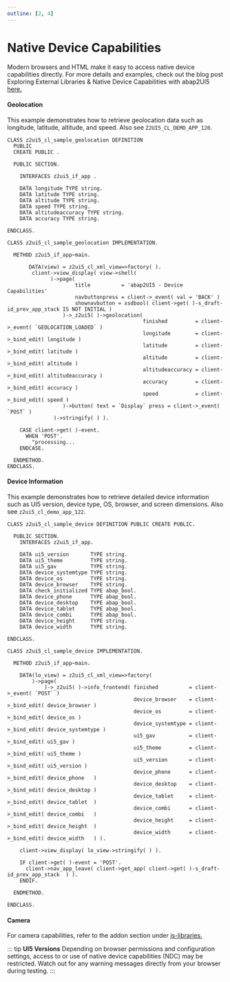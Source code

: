 ```yaml
---
outline: [2, 4]
---
```

# Native Device Capabilities

Modern browsers and HTML make it easy to access native device capabilities directly. For more details and examples, check out the blog post Exploring External Libraries & Native Device Capabilities with abap2UI5 [here.](https://community.sap.com/t5/technology-blogs-by-members/abap2ui5-10-extensions-i-exploring-external-libraries-native-device/ba-p/13576910)

#### Geolocation
This example demonstrates how to retrieve geolocation data such as longitude, latitude, altitude, and speed. Also see `Z2UI5_CL_DEMO_APP_120`.

```abap
CLASS z2ui5_cl_sample_geolocation DEFINITION
  PUBLIC
  CREATE PUBLIC .

  PUBLIC SECTION.

    INTERFACES z2ui5_if_app .

    DATA longitude TYPE string.
    DATA latitude TYPE string.
    DATA altitude TYPE string.
    DATA speed TYPE string.
    DATA altitudeaccuracy TYPE string.
    DATA accuracy TYPE string.

ENDCLASS.

CLASS z2ui5_cl_sample_geolocation IMPLEMENTATION.

  METHOD z2ui5_if_app~main.

       DATA(view) = z2ui5_cl_xml_view=>factory( ).
        client->view_display( view->shell(
              )->page(
                      title          = 'abap2UI5 - Device Capabilities'
                      navbuttonpress = client->_event( val = 'BACK' )
                      shownavbutton = xsdbool( client->get( )-s_draft-id_prev_app_stack IS NOT INITIAL )
                  )->_z2ui5( )->geolocation(
                                            finished         = client->_event( `GEOLOCATION_LOADED` )
                                            longitude        = client->_bind_edit( longitude )
                                            latitude         = client->_bind_edit( latitude )
                                            altitude         = client->_bind_edit( altitude )
                                            altitudeaccuracy = client->_bind_edit( altitudeaccuracy )
                                            accuracy         = client->_bind_edit( accuracy )
                                            speed            = client->_bind_edit( speed )
                  )->button( text = `Display` press = client->_event( `POST` )
               )->stringify( ) ).

    CASE client->get( )-event.
      WHEN 'POST'.
        "processing...
    ENDCASE.

  ENDMETHOD.
ENDCLASS.
```

#### Device Information
This example demonstrates how to retrieve detailed device information such as UI5 version, device type, OS, browser, and screen dimensions. Also see `z2ui5_cl_demo_app_122`.
```abap
CLASS z2ui5_cl_sample_device DEFINITION PUBLIC CREATE PUBLIC.

  PUBLIC SECTION.
    INTERFACES z2ui5_if_app.

    DATA ui5_version       TYPE string.
    DATA ui5_theme         TYPE string.
    DATA ui5_gav           TYPE string.
    DATA device_systemtype TYPE string.
    DATA device_os         TYPE string.
    DATA device_browser    TYPE string.
    DATA check_initialized TYPE abap_bool.
    DATA device_phone      TYPE abap_bool.
    DATA device_desktop    TYPE abap_bool.
    DATA device_tablet     TYPE abap_bool.
    DATA device_combi      TYPE abap_bool.
    DATA device_height     TYPE string.
    DATA device_width      TYPE string.

ENDCLASS.

CLASS z2ui5_cl_sample_device IMPLEMENTATION.

  METHOD z2ui5_if_app~main.

    DATA(lo_view) = z2ui5_cl_xml_view=>factory(
        )->page(
            )->_z2ui5( )->info_frontend( finished          = client->_event( `POST` )
                                         device_browser    = client->_bind_edit( device_browser )
                                         device_os         = client->_bind_edit( device_os )
                                         device_systemtype = client->_bind_edit( device_systemtype )
                                         ui5_gav           = client->_bind_edit( ui5_gav )
                                         ui5_theme         = client->_bind_edit( ui5_theme )
                                         ui5_version       = client->_bind_edit( ui5_version )
                                         device_phone      = client->_bind_edit( device_phone   )
                                         device_desktop    = client->_bind_edit( device_desktop )
                                         device_tablet     = client->_bind_edit( device_tablet  )
                                         device_combi      = client->_bind_edit( device_combi   )
                                         device_height     = client->_bind_edit( device_height  )
                                         device_width      = client->_bind_edit( device_width   ) ).

    client->view_display( lo_view->stringify( ) ).

    IF client->get( )-event = 'POST'.
      client->nav_app_leave( client->get_app( client->get( )-s_draft-id_prev_app_stack  ) ).
    ENDIF.

  ENDMETHOD.

ENDCLASS.
```

#### Camera
For camera capabilities, refer to the addon section under [js-libraries.](/addons/ext_js)


::: tip **UI5 Versions**
Depending on browser permissions and configuration settings, access to or use of native device capabilities (NDC) may be restricted. Watch out for any warning messages directly from your browser during testing.
:::